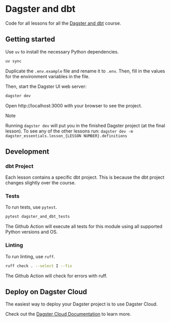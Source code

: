 # Dagster and dbt

Code for all lessons for all the [Dagster and dbt](https://courses.dagster.io/courses/dagster-dbt) course.

## Getting started

Use `uv` to install the necessary Python dependencies.

```bash
uv sync
```

Duplicate the `.env.example` file and rename it to `.env`. Then, fill in the values for the environment variables in the file.

Then, start the Dagster UI web server:

```bash
dagster dev
```

Open http://localhost:3000 with your browser to see the project.

> [!NOTE]
> Running `dagster dev` will put you in the finished Dagster project (at the final lesson). To see any of the other lessons run:
> `dagster dev -m dagster_essentials.lesson_{LESSON NUMBER}.definitions`

## Development

### dbt Project

Each lesson contains a specific dbt project. This is because the dbt project changes slightly over the course.

### Tests
To run tests, use `pytest`.

```bash
pytest dagster_and_dbt_tests
```

The Github Action will execute all tests for this module using all supported Python versions and OS.

### Linting
To run linting, use `ruff`.

```bash
ruff check . --select I --fix
```

The Github Action will check for errors with ruff.

## Deploy on Dagster Cloud

The easiest way to deploy your Dagster project is to use Dagster Cloud.

Check out the [Dagster Cloud Documentation](https://docs.dagster.cloud) to learn more. 